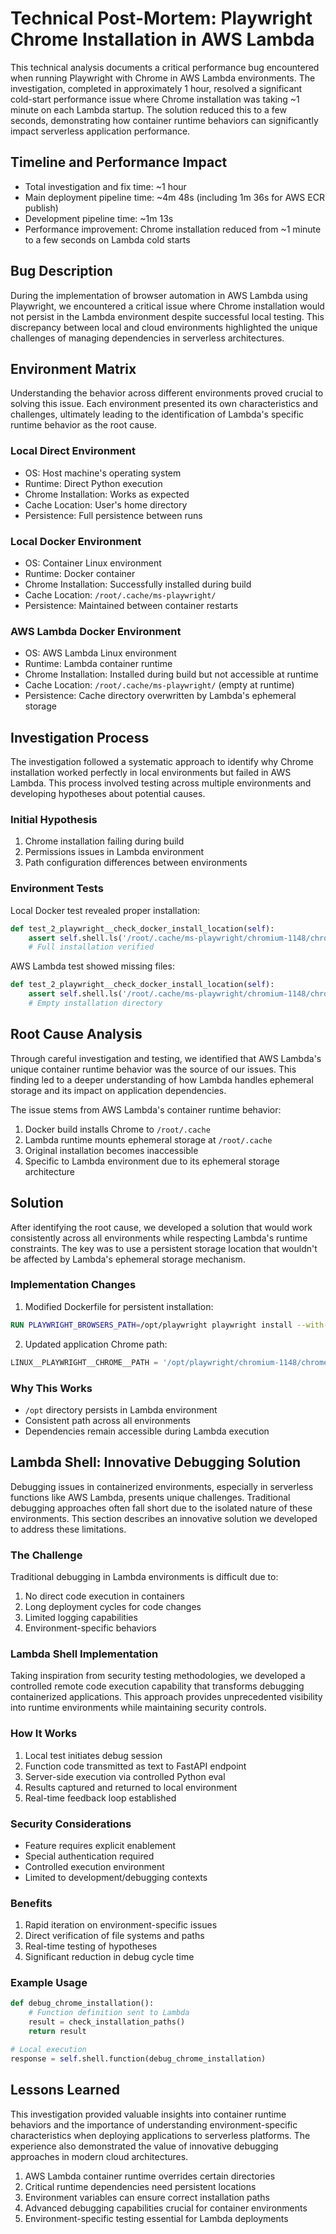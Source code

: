 # Technical Post-Mortem: Playwright Chrome Installation in AWS Lambda

This technical analysis documents a critical performance bug encountered when running Playwright with Chrome in AWS Lambda environments. The investigation, completed in approximately 1 hour, resolved a significant cold-start performance issue where Chrome installation was taking ~1 minute on each Lambda startup. The solution reduced this to a few seconds, demonstrating how container runtime behaviors can significantly impact serverless application performance.

## Timeline and Performance Impact

- Total investigation and fix time: ~1 hour
- Main deployment pipeline time: ~4m 48s (including 1m 36s for AWS ECR publish)
- Development pipeline time: ~1m 13s
- Performance improvement: Chrome installation reduced from ~1 minute to a few seconds on Lambda cold starts

## Bug Description
During the implementation of browser automation in AWS Lambda using Playwright, we encountered a critical issue where Chrome installation would not persist in the Lambda environment despite successful local testing. This discrepancy between local and cloud environments highlighted the unique challenges of managing dependencies in serverless architectures.

## Environment Matrix
Understanding the behavior across different environments proved crucial to solving this issue. Each environment presented its own characteristics and challenges, ultimately leading to the identification of Lambda's specific runtime behavior as the root cause.

### Local Direct Environment
- OS: Host machine's operating system
- Runtime: Direct Python execution
- Chrome Installation: Works as expected
- Cache Location: User's home directory
- Persistence: Full persistence between runs

### Local Docker Environment
- OS: Container Linux environment
- Runtime: Docker container
- Chrome Installation: Successfully installed during build
- Cache Location: `/root/.cache/ms-playwright/`
- Persistence: Maintained between container restarts

### AWS Lambda Docker Environment
- OS: AWS Lambda Linux environment
- Runtime: Lambda container runtime
- Chrome Installation: Installed during build but not accessible at runtime
- Cache Location: `/root/.cache/ms-playwright/` (empty at runtime)
- Persistence: Cache directory overwritten by Lambda's ephemeral storage

## Investigation Process
The investigation followed a systematic approach to identify why Chrome installation worked perfectly in local environments but failed in AWS Lambda. This process involved testing across multiple environments and developing hypotheses about potential causes.

### Initial Hypothesis
1. Chrome installation failing during build
2. Permissions issues in Lambda environment
3. Path configuration differences between environments

### Environment Tests
Local Docker test revealed proper installation:
```python
def test_2_playwright__check_docker_install_location(self):
    assert self.shell.ls('/root/.cache/ms-playwright/chromium-1148/chrome-linux/chrome') == '/root/.cache/ms-playwright/chromium-1148/chrome-linux/chrome\n'
    # Full installation verified
```

AWS Lambda test showed missing files:
```python
def test_2_playwright__check_docker_install_location(self):
    assert self.shell.ls('/root/.cache/ms-playwright/chromium-1148/chrome-linux/chrome') == ''
    # Empty installation directory
```

## Root Cause Analysis
Through careful investigation and testing, we identified that AWS Lambda's unique container runtime behavior was the source of our issues. This finding led to a deeper understanding of how Lambda handles ephemeral storage and its impact on application dependencies.

The issue stems from AWS Lambda's container runtime behavior:
1. Docker build installs Chrome to `/root/.cache`
2. Lambda runtime mounts ephemeral storage at `/root/.cache`
3. Original installation becomes inaccessible
4. Specific to Lambda environment due to its ephemeral storage architecture

## Solution
After identifying the root cause, we developed a solution that would work consistently across all environments while respecting Lambda's runtime constraints. The key was to use a persistent storage location that wouldn't be affected by Lambda's ephemeral storage mechanism.

### Implementation Changes
1. Modified Dockerfile for persistent installation:
```dockerfile
RUN PLAYWRIGHT_BROWSERS_PATH=/opt/playwright playwright install --with-deps chromium
```

2. Updated application Chrome path:
```python
LINUX__PLAYWRIGHT__CHROME__PATH = '/opt/playwright/chromium-1148/chrome-linux/chrome'
```

### Why This Works
- `/opt` directory persists in Lambda environment
- Consistent path across all environments
- Dependencies remain accessible during Lambda execution

## Lambda Shell: Innovative Debugging Solution
Debugging issues in containerized environments, especially in serverless functions like AWS Lambda, presents unique challenges. Traditional debugging approaches often fall short due to the isolated nature of these environments. This section describes an innovative solution we developed to address these limitations.

### The Challenge
Traditional debugging in Lambda environments is difficult due to:
1. No direct code execution in containers
2. Long deployment cycles for code changes
3. Limited logging capabilities
4. Environment-specific behaviors

### Lambda Shell Implementation
Taking inspiration from security testing methodologies, we developed a controlled remote code execution capability that transforms debugging containerized applications. This approach provides unprecedented visibility into runtime environments while maintaining security controls.

### How It Works
1. Local test initiates debug session
2. Function code transmitted as text to FastAPI endpoint
3. Server-side execution via controlled Python eval
4. Results captured and returned to local environment
5. Real-time feedback loop established

### Security Considerations
- Feature requires explicit enablement
- Special authentication required
- Controlled execution environment
- Limited to development/debugging contexts

### Benefits
1. Rapid iteration on environment-specific issues
2. Direct verification of file systems and paths
3. Real-time testing of hypotheses
4. Significant reduction in debug cycle time

### Example Usage
```python
def debug_chrome_installation():
    # Function definition sent to Lambda
    result = check_installation_paths()
    return result

# Local execution
response = self.shell.function(debug_chrome_installation)
```

## Lessons Learned
This investigation provided valuable insights into container runtime behaviors and the importance of understanding environment-specific characteristics when deploying applications to serverless platforms. The experience also demonstrated the value of innovative debugging approaches in modern cloud architectures.

1. AWS Lambda container runtime overrides certain directories
2. Critical runtime dependencies need persistent locations
3. Environment variables can ensure correct installation paths
4. Advanced debugging capabilities crucial for container environments
5. Environment-specific testing essential for Lambda deployments

